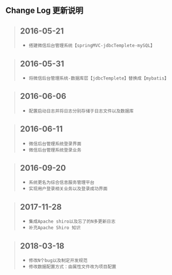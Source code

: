 Change Log 更新说明
------------------------------

>## 2016-05-21
>  + `搭建微信后台管理系统【springMVC-jdbcTemplete-mySQL】`

>## 2016-05-31
>  + `将微信后台管理系统-数据库层【jdbcTemplete】替换成【mybatis】`

>## 2016-06-06
>  + `配置启动日志并将日志分别存储于日志文件以及数据库`

>## 2016-06-11
>  + `微信后台管理系统登录界面`
>  + `微信后台管理系统登录业务`

>## 2016-09-20
>  + `系统更名为综合信息服务管理平台`
>  + `实现用户登录相关业务以及登录成功界面`

>## 2017-11-28
>  + `集成Apache shiro以及忘了的N多更新日志`
>  + `补充Apache Shiro 知识`

>## 2018-03-18
>  + `修改N个bug以及制定开发规范`
>  + `修改数据配置方式：由属性文件改为项目配置`